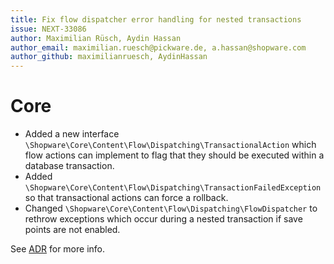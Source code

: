```yaml
---
title: Fix flow dispatcher error handling for nested transactions
issue: NEXT-33086
author: Maximilian Rüsch, Aydin Hassan
author_email: maximilian.ruesch@pickware.de, a.hassan@shopware.com
author_github: maximilianruesch, AydinHassan
---
```

# Core
* Added a new interface `\Shopware\Core\Content\Flow\Dispatching\TransactionalAction` which flow actions can implement to flag that they should be executed within a database transaction.
* Added `\Shopware\Core\Content\Flow\Dispatching\TransactionFailedException` so that transactional actions can force a rollback. 
* Changed `\Shopware\Core\Content\Flow\Dispatching\FlowDispatcher` to rethrow exceptions which occur during a nested transaction if save points are not enabled.

See [ADR](../../adr/2024-02-11-transactional-flow-actions.md) for more info.
